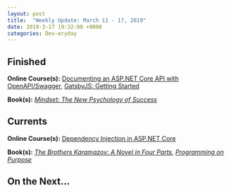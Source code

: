 ```yaml
---
layout: post
title:  "Weekly Update: March 11 - 17, 2019"
date: 2019-3-17 19:32:00 +0000
categories: Dev-eryday
---
```




## Finished

**Online Course(s):** [Documenting an ASP.NET Core API with OpenAPI/Swagger][doc], [GatsbyJS: Getting Started][gats]

**Book(s):** *[Mindset: The New Psychology of Success][mind]*

## Currents

**Online Course(s):** [Dependency Injection in ASP.NET Core][di]

**Book(s):** *[The Brothers Karamazov: A Novel in Four Parts][brk]*, *[Programming on Purpose][pop]*

## On the Next...




[cc]: https://www.amazon.com/Code-Complete-Developer-Best-Practices-ebook/dp/B00JDMPOSY/
[brk]: https://www.amazon.com/Brothers-Karamazov-Novel-Parts-Epilogue-ebook/dp/B004ZM10OE/
[css]: https://www.udemy.com/css-the-complete-guide-incl-flexbox-grid-sass/learn/v4/overview
[mw]: https://www.amazon.com/Market-Wizards-Interviews-Top-Traders-ebook/dp/B006X50OPW/
[gql]: https://app.pluralsight.com/library/courses/building-graphql-apis-aspdotnet-core/table-of-contents
[gq]: https://graphql.org/
[ap]: https://www.apollographql.com/
[next]: https://nextjs.org/
[gat]: https://www.gatsbyjs.org/
[core]: https://app.pluralsight.com/library/courses/understanding-aspdotnet-core-2x/table-of-contents
[po]: https://www.amazon.com/dp/B005TKC2CA
[th]: https://docs.microsoft.com/en-us/aspnet/core/mvc/views/tag-helpers/intro?view=aspnetcore-2.2
[vc]: https://docs.microsoft.com/en-us/aspnet/core/mvc/views/view-components?view=aspnetcore-2.2
[rp]: https://docs.microsoft.com/en-us/aspnet/core/razor-pages/index?view=aspnetcore-2.2&tabs=visual-studio
[fsa]: https://app.pluralsight.com/library/courses/react-express-full-stack-app-building/table-of-contents
[cssb]: https://app.pluralsight.com/library/courses/css-grid-bootstrap-4-creating-site/table-of-contents
[twe]: https://www.amazon.com/Twenty-Thousand-Leagues-under-Sea-ebook/dp/B002RKSZJO/
[saga]: https://github.com/redux-saga/redux-saga
[thun]: https://github.com/reduxjs/redux-thunk
[doc]: https://app.pluralsight.com/library/courses/aspdotnet-core-api-openapi-swagger/table-of-contents
[pop]: https://www.amazon.com/Programming-Purpose-Essays-Software-Design/dp/0137213743/
[mind]: https://www.amazon.com/Mindset-Psychology-Carol-S-Dweck/dp/0345472322/
[gats]: https://app.pluralsight.com/library/courses/gatsbyjs-getting-started/table-of-contents
[di]: https://app.pluralsight.com/library/courses/aspdotnet-core-dependency-injection/table-of-contents